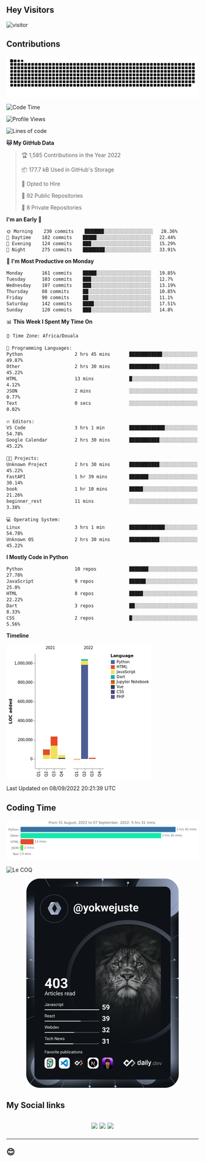 ## Hey Visitors
![visitor](https://profile-counter.glitch.me/yokwejuste/count.svg)

## Contributions
<p align="center">
  <img src="https://raw.githubusercontent.com/yokwejuste/yokwejuste/output/github-contribution-grid-snake.svg" />
</p>

<!--START_SECTION:waka-->
![Code Time](http://img.shields.io/badge/Code%20Time-1%2C085%20hrs%2014%20mins-blue)

![Profile Views](http://img.shields.io/badge/Profile%20Views-16-blue)

![Lines of code](https://img.shields.io/badge/From%20Hello%20World%20I%27ve%20Written-1%20Million%20lines%20of%20code-blue)

**🐱 My GitHub Data** 

> 🏆 1,585 Contributions in the Year 2022
 > 
> 📦 177.7 kB Used in GitHub's Storage 
 > 
> 💼 Opted to Hire
 > 
> 📜 92 Public Repositories 
 > 
> 🔑 8 Private Repositories  
 > 
**I'm an Early 🐤** 

```text
🌞 Morning    230 commits    ███████░░░░░░░░░░░░░░░░░░   28.36% 
🌆 Daytime    182 commits    █████░░░░░░░░░░░░░░░░░░░░   22.44% 
🌃 Evening    124 commits    ███░░░░░░░░░░░░░░░░░░░░░░   15.29% 
🌙 Night      275 commits    ████████░░░░░░░░░░░░░░░░░   33.91%

```
📅 **I'm Most Productive on Monday** 

```text
Monday       161 commits    █████░░░░░░░░░░░░░░░░░░░░   19.85% 
Tuesday      103 commits    ███░░░░░░░░░░░░░░░░░░░░░░   12.7% 
Wednesday    107 commits    ███░░░░░░░░░░░░░░░░░░░░░░   13.19% 
Thursday     88 commits     ██░░░░░░░░░░░░░░░░░░░░░░░   10.85% 
Friday       90 commits     ██░░░░░░░░░░░░░░░░░░░░░░░   11.1% 
Saturday     142 commits    ████░░░░░░░░░░░░░░░░░░░░░   17.51% 
Sunday       120 commits    ███░░░░░░░░░░░░░░░░░░░░░░   14.8%

```


📊 **This Week I Spent My Time On** 

```text
⌚︎ Time Zone: Africa/Douala

💬 Programming Languages: 
Python                   2 hrs 45 mins       ████████████░░░░░░░░░░░░░   49.87% 
Other                    2 hrs 30 mins       ███████████░░░░░░░░░░░░░░   45.22% 
HTML                     13 mins             █░░░░░░░░░░░░░░░░░░░░░░░░   4.12% 
JSON                     2 mins              ░░░░░░░░░░░░░░░░░░░░░░░░░   0.77% 
Text                     0 secs              ░░░░░░░░░░░░░░░░░░░░░░░░░   0.02%

🔥 Editors: 
VS Code                  3 hrs 1 min         █████████████░░░░░░░░░░░░   54.78% 
Google Calendar          2 hrs 30 mins       ███████████░░░░░░░░░░░░░░   45.22%

🐱‍💻 Projects: 
Unknown Project          2 hrs 30 mins       ███████████░░░░░░░░░░░░░░   45.22% 
FastAPI                  1 hr 39 mins        ███████░░░░░░░░░░░░░░░░░░   30.14% 
book                     1 hr 10 mins        █████░░░░░░░░░░░░░░░░░░░░   21.26% 
beginner_rest            11 mins             ░░░░░░░░░░░░░░░░░░░░░░░░░   3.38%

💻 Operating System: 
Linux                    3 hrs 1 min         █████████████░░░░░░░░░░░░   54.78% 
Unknown OS               2 hrs 30 mins       ███████████░░░░░░░░░░░░░░   45.22%

```

**I Mostly Code in Python** 

```text
Python                   10 repos            ███████░░░░░░░░░░░░░░░░░░   27.78% 
JavaScript               9 repos             ██████░░░░░░░░░░░░░░░░░░░   25.0% 
HTML                     8 repos             █████░░░░░░░░░░░░░░░░░░░░   22.22% 
Dart                     3 repos             ██░░░░░░░░░░░░░░░░░░░░░░░   8.33% 
CSS                      2 repos             █░░░░░░░░░░░░░░░░░░░░░░░░   5.56%

```


**Timeline**

![Chart not found](https://raw.githubusercontent.com/yokwejuste/yokwejuste/master/charts/bar_graph.png) 


 Last Updated on 08/09/2022 20:21:39 UTC
<!--END_SECTION:waka-->

## Coding Time

[![wakatime-stats](https://github.com/yokwejuste/yokwejuste/blob/master/images/stat.svg)](https://wakatime.com/@yokwejuste)

![Le COQ](https://metrics.lecoq.io/yokwejuste/)
<p align="center">
  <a href="#"><img src="https://github.com/yokwejuste/yokwejuste/blob/master/devcard.svg" width="400" alt="Yonkeu K. Steve's Dev Card"/></a>
</p>
<h2>My Social links<h2>
<p align="center">
  <a href="https://twitter.com/yokwejuste"><img src="https://img.shields.io/badge/twitter-%231DA1F2.svg?style=for-the-badge&logo=Twitter&logoColor=white"></a>
  <a href="https://linkedin.com/in/yokwejuste"><img src="https://img.shields.io/badge/linkedin-%230077B5.svg?style=for-the-badge&logo=linkedin&logoColor=white"></a>
  <a href="https://instagram.com/yokwejuste0"><img src="https://img.shields.io/badge/instagram-%23E4405F.svg?style=for-the-badge&logo=Instagram&logoColor=white"></a>
</p>
<hr>
😊
